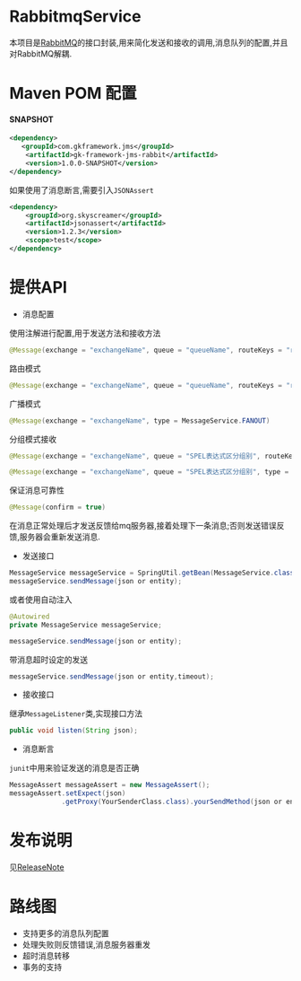 RabbitmqService
===========
本项目是[RabbitMQ](http://www.rabbitmq.com/)的接口封装,用来简化发送和接收的调用,消息队列的配置,并且对RabbitMQ解耦.

# Maven POM 配置
#### SNAPSHOT

```xml
<dependency>
   <groupId>com.gkframework.jms</groupId>
    <artifactId>gk-framework-jms-rabbit</artifactId>
    <version>1.0.0-SNAPSHOT</version>
</dependency>
```

如果使用了消息断言,需要引入`JSONAssert`

```xml
<dependency>
    <groupId>org.skyscreamer</groupId>
    <artifactId>jsonassert</artifactId>
    <version>1.2.3</version>
    <scope>test</scope>
</dependency>
```

# 提供API
* 消息配置

使用注解进行配置,用于发送方法和接收方法

```java
@Message(exchange = "exchangeName", queue = "queueName", routeKeys = "routeKey", type = "some type", confirm = true or false)
```

路由模式

```java
@Message(exchange = "exchangeName", queue = "queueName", routeKeys = "routeKey")
```

广播模式

```java
@Message(exchange = "exchangeName", type = MessageService.FANOUT)
```

分组模式接收

```java
@Message(exchange = "exchangeName", queue = "SPEL表达式区分组别", routeKeys = "routeKey", type = "some type")
```

```java
@Message(exchange = "exchangeName", queue = "SPEL表达式区分组别", type = MessageService.FANOUT)
```

保证消息可靠性

```java
@Message(confirm = true)
```

在消息正常处理后才发送反馈给mq服务器,接着处理下一条消息;否则发送错误反馈,服务器会重新发送消息.

* 发送接口

```java
MessageService messageService = SpringUtil.getBean(MessageService.class);
messageService.sendMessage(json or entity);
```
   或者使用自动注入

```java
@Autowired
private MessageService messageService;

messageService.sendMessage(json or entity);
```
   带消息超时设定的发送
   
```java
messageService.sendMessage(json or entity,timeout);         
```

* 接收接口

继承`MessageListener`类,实现接口方法

```java
public void listen(String json);
```

* 消息断言

`junit`中用来验证发送的消息是否正确

```java
MessageAssert messageAssert = new MessageAssert();
messageAssert.setExpect(json)
             .getProxy(YourSenderClass.class).yourSendMethod(json or entity);
```

# 发布说明
见[ReleaseNote](/fangzy/rabbitmqService/wikis/ReleaseNote)

# 路线图
* 支持更多的消息队列配置
* 处理失败则反馈错误,消息服务器重发
* 超时消息转移
* 事务的支持

